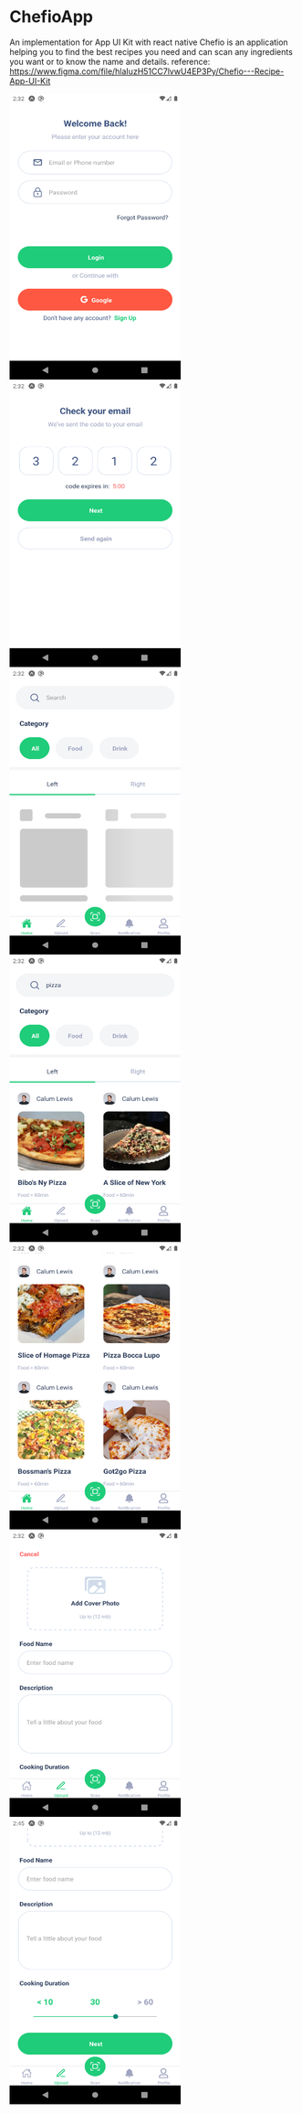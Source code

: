 # ChefioApp
An implementation for App UI Kit with react native
Chefio is an application helping you to find the best recipes you need and can scan any ingredients you want or to
know the name and details.
reference: https://www.figma.com/file/hlaIuzH51CC7lvwU4EP3Py/Chefio---Recipe-App-UI-Kit
<br>
<div> 
<img src="https://github.com/DanielSameh/ChefioApp/blob/master/assets/Screenshot_1617841922.png" alt="Girl in a jacket" width="300" height="500">
<img src="https://github.com/DanielSameh/ChefioApp/blob/master/assets/Screenshot_1617841934.png" alt="Girl in a jacket" width="300" height="500">
<img src="https://github.com/DanielSameh/ChefioApp/blob/master/assets/Screenshot_1617841937.png" alt="Girl in a jacket" width="300" height="500">
<img src="https://github.com/DanielSameh/ChefioApp/blob/master/assets/Screenshot_1617841945.png" alt="Girl in a jacket" width="300" height="500">
<img src="https://github.com/DanielSameh/ChefioApp/blob/master/assets/Screenshot_1617841954.png" alt="Girl in a jacket" width="300" height="500">
<img src="https://github.com/DanielSameh/ChefioApp/blob/master/assets/Screenshot_1617841970.png" alt="Girl in a jacket" width="300" height="500">
<img src="https://github.com/DanielSameh/ChefioApp/blob/master/assets/Screenshot_1617842702.png" alt="Girl in a jacket" width="300" height="500">
  </div>
